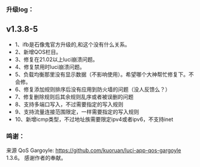 ### 升级log：
## v1.3.8-5
- 1、ifb是石像鬼官方升级的,和这个没有什么关系。
- 2、新增QOS栏目。
- 3、修复在21.02以上luci崩溃问题。
- 4、修复禁用时luci崩溃问题。
- 5、负载均衡那里没有显示数据（不影响使用）。希望哪个大神帮忙修复下。不会修。
- 6、修复添加规则排序后没有应用到防火墙的问题（没人反馈么？）
- 7、修复删除规则后其余规则乱序或者被误删的问题
- 8、支持多端口写入，不过需要指定的写入规则
- 9、支持流量连接范围限定，一样需要指定的写入规则
- 10、新增icmp类型，不过地址族需要限定ipv4或者ipv6，不支持inet

### 鸣谢：
来源 QoS Gargoyle: https://github.com/kuoruan/luci-app-qos-gargoyle  1.3.6。 感谢作者的奉献。
